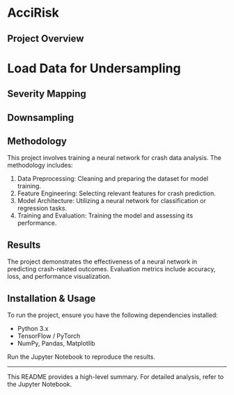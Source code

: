 # AcciRisk

## Project Overview
# Load Data for Undersampling
## Severity Mapping
## Downsampling

## Methodology
This project involves training a neural network for crash data analysis. The methodology includes:

1. Data Preprocessing: Cleaning and preparing the dataset for model training.
2. Feature Engineering: Selecting relevant features for crash prediction.
3. Model Architecture: Utilizing a neural network for classification or regression tasks.
4. Training and Evaluation: Training the model and assessing its performance.

## Results
The project demonstrates the effectiveness of a neural network in predicting crash-related outcomes. Evaluation metrics include accuracy, loss, and performance visualization.

## Installation & Usage
To run the project, ensure you have the following dependencies installed:
- Python 3.x
- TensorFlow / PyTorch
- NumPy, Pandas, Matplotlib

Run the Jupyter Notebook to reproduce the results.

---

This README provides a high-level summary. For detailed analysis, refer to the Jupyter Notebook.
